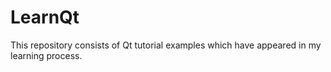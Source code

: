 # LearnQt
This repository consists of Qt tutorial examples which have appeared in my learning process.
